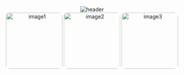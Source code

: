 
<!--
**enxxi/enxxi** is a ✨ _special_ ✨ repository because its `README.md` (this file) appears on your GitHub profile.

Here are some ideas to get you started:

- 🔭 I’m currently working on ...
- 🌱 I’m currently learning ...
- 👯 I’m looking to collaborate on ...
- 🤔 I’m looking for help with ...
- 💬 Ask me about ...
- 📫 How to reach me: ...
- 😄 Pronouns: ...
- ⚡ Fun fact: ...
-->

<div align="center">
  <!-- Header 이미지 -->
  <img 
    src="https://capsule-render.vercel.app/api?type=waving&color=auto&height=150&section=header&text=*:.☆%20enxxi%20☃️%20github%20*★,°&fontSize=30&animation=twinkling&fontColor=424242&fontAlignY=30" 
    alt="header" 
  />
  
  <!-- 메인 이미지 
  <img 
    src="https://github.com/user-attachments/assets/dfb000cb-e4d4-45d5-9a25-9847f18d9950" 
    alt="image" 
    width="300" 
    height="200"
    border-radius="10px"
  />-->

   <div align="center">
    <img 
      src="https://github.com/user-attachments/assets/88911a32-008b-459d-8743-5438ec82e890" 
      alt="image1" 
      width="150" 
      style="margin: 0; border-radius: 10px;"
    />
    <img 
      src="https://github.com/user-attachments/assets/1ffb1437-92a1-4316-b6b0-c8beab697f3e" 
      alt="image2" 
      width="150" 
      style="margin: 0; border-radius: 10px;"
    />
    <img 
      src="https://github.com/user-attachments/assets/5f7f4f6e-976e-4a2e-9e2d-dc51ad4cd5ac" 
      alt="image3" 
      width="150" 
      style="margin: 0; border-radius: 10px;"
    />
  </div>

</div>


<!--[![Typing SVG](https://readme-typing-svg.demolab.com?font=Lobster&size=25&pause=1000&color=48B690&center=true&vCenter=true&random=false&width=435&lines=enxxi's+github+%F0%9F%90%A3)](https://git.io/typing-svg)

<details>
<summary>
  <img src="https://raw.githubusercontent.com/Tarikul-Islam-Anik/Animated-Fluent-Emojis/master/Emojis/Hand%20gestures/Eyes.png" alt="Eyes" width="2%" /> skills
</summary>
   <br>
  
![js](https://img.shields.io/badge/JavaScript-F7DF1E?style=for-the-badge&logo=JavaScript&logoColor=white)
![node](https://img.shields.io/badge/Node.js-43853D?style=for-the-badge&logo=node.js&logoColor=white)
![express](https://img.shields.io/badge/Express.js-404D59?style=for-the-badge)
![mysql](https://img.shields.io/badge/MySQL-00000F?style=for-the-badge&logo=mysql&logoColor=white)
![mongo](https://img.shields.io/badge/MongoDB-4EA94B?style=for-the-badge&logo=mongodb&logoColor=white)

</details>

<details>
<summary>
  <img src="https://raw.githubusercontent.com/Tarikul-Islam-Anik/Animated-Fluent-Emojis/master/Emojis/Hand%20gestures/Eyes.png" alt="Eyes" width="2%" /> studying ... 
</summary>
   <br>
  
![ts](https://img.shields.io/badge/TypeScript-007ACC?style=for-the-badge&logo=typescript&logoColor=white)
![pg](https://img.shields.io/badge/PostgreSQL-316192?style=for-the-badge&logo=postgresql&logoColor=white)

</details>
<img src="https://capsule-render.vercel.app/api?type=waving&color=F9FBE7&height=100&section=footer" />

-->
